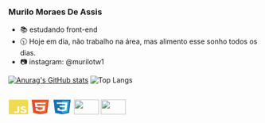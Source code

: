 ### Murilo Moraes De Assis

- 📚 estudando front-end 
- 🕥 Hoje em dia, não trabalho na área, mas alimento esse sonho todos os dias.
- 📷 instagram: @murilotw1

[![Anurag's GitHub stats](https://github-readme-stats.vercel.app/api?username=murilotw123)](https://github.com/murilotw123/github-readme-stats) ![Top Langs](https://github-readme-stats.vercel.app/api/top-langs/?username=murilotw123&hide_progress=true)

<div style="display: inline_block"><br>
  <img align="center" alt="Rafa-Js" height="30" width="40" src="https://raw.githubusercontent.com/devicons/devicon/master/icons/javascript/javascript-plain.svg">
<img align="center"  height="30" width="40" src="https://raw.githubusercontent.com/devicons/devicon/master/icons/html5/html5-original.svg">
  <img align="center"  height="30" width="40" src="https://raw.githubusercontent.com/devicons/devicon/master/icons/css3/css3-original.svg">
<img align="center"  height="30" width="50" src="https://img.shields.io/badge/C-00599C?style=for-the-badge&logo=c&logoColor=white">
<img align="center"  height="30" width="50" src="https://img.shields.io/badge/C%2B%2B-00599C?style=for-the-badge&logo=c%2B%2B&logoColor=white">
